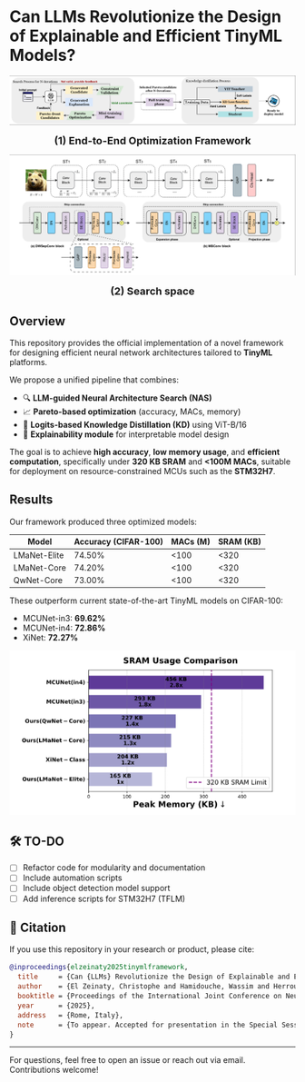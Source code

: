# Can LLMs Revolutionize the Design of Explainable and Efficient TinyML Models?

![Search process](imgs/process.png)

<p align="center"><strong><span style="font-size:18px">(1) End-to-End Optimization Framework</span></strong></p>

![Search space](imgs/space.png)

<p align="center"><strong><span style="font-size:18px">(2) Search space</span></strong></p>


## Overview
This repository provides the official implementation of a novel framework for designing efficient neural network architectures tailored to **TinyML** platforms.

We propose a unified pipeline that combines:

- 🔍 **LLM-guided Neural Architecture Search (NAS)**
- 📈 **Pareto-based optimization** (accuracy, MACs, memory)
- 🧠 **Logits-based Knowledge Distillation (KD)** using ViT-B/16
- 💬 **Explainability module** for interpretable model design

The goal is to achieve **high accuracy**, **low memory usage**, and **efficient computation**, specifically under **320 KB SRAM** and **<100M MACs**, suitable for deployment on resource-constrained MCUs such as the **STM32H7**.

## Results
Our framework produced three optimized models:

| Model         | Accuracy (CIFAR-100) | MACs (M) | SRAM (KB) |
|---------------|-----------------------|----------|-----------|
| LMaNet-Elite  | 74.50%                | <100     | <320      |
| LMaNet-Core   | 74.20%                | <100     | <320      |
| QwNet-Core    | 73.00%                | <100     | <320      |

These outperform current state-of-the-art TinyML models on CIFAR-100:

- MCUNet-in3: **69.62%**
- MCUNet-in4: **72.86%**
- XiNet: **72.27%**

![Search process](imgs/peaksram.png)

## 🛠️ TO-DO
- [ ] Refactor code for modularity and documentation
- [ ] Include automation scripts
- [ ] Include object detection model support
- [ ] Add inference scripts for STM32H7 (TFLM)

## 📄 Citation
If you use this repository in your research or product, please cite:

```bibtex
@inproceedings{elzeinaty2025tinymlframework,
  title     = {Can {LLMs} Revolutionize the Design of Explainable and Efficient TinyML Models?},
  author    = {El Zeinaty, Christophe and Hamidouche, Wassim and Herrou, Glenn and Menard, Daniel and Debbah, Merouane},
  booktitle = {Proceedings of the International Joint Conference on Neural Networks (IJCNN)},
  year      = {2025},
  address   = {Rome, Italy},
  note      = {To appear. Accepted for presentation in the Special Session on TinyML.},
}
```

---

For questions, feel free to open an issue or reach out via email. Contributions welcome!
